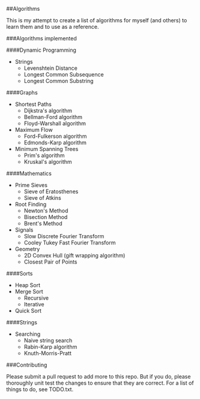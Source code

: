 ##Algorithms

This is my attempt to create a list of algorithms for myself (and others) to learn them and to use as a reference.

###Algorithms implemented

####Dynamic Programming
- Strings
    - Levenshtein Distance
    - Longest Common Subsequence
    - Longest Common Substring

####Graphs
- Shortest Paths
    - Dijkstra's algorithm
    - Bellman-Ford algorithm
    - Floyd-Warshall algorithm
- Maximum Flow
    - Ford-Fulkerson algorithm
    - Edmonds-Karp algorithm
- Minimum Spanning Trees
    - Prim's algorithm
    - Kruskal's algorithm

####Mathematics
- Prime Sieves
    - Sieve of Eratosthenes
    - Sieve of Atkins
- Root Finding
    - Newton's Method
    - Bisection Method
    - Brent's Method
- Signals
    - Slow Discrete Fourier Transform
    - Cooley Tukey Fast Fourier Transform
- Geometry
    - 2D Convex Hull (gift wrapping algorithm)
    - Closest Pair of Points

####Sorts
- Heap Sort
- Merge Sort
    - Recursive
    - Iterative
- Quick Sort

####Strings
- Searching
    - Naive string search
    - Rabin-Karp algorithm
    - Knuth-Morris-Pratt

###Contributing

Please submit a pull request to add more to this repo. But if you do, please thoroughly unit test the changes to ensure that they are correct. For a list of things to do, see TODO.txt.
